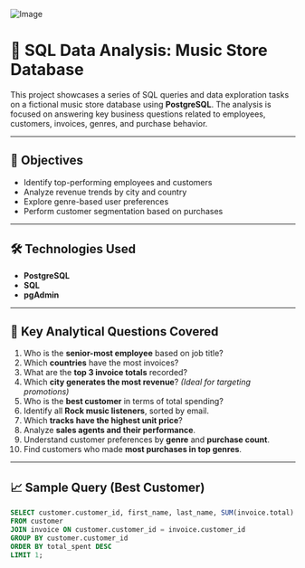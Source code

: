 ![Image](https://github.com/user-attachments/assets/328f95b5-2737-4778-8a60-9cd7d8c50010)

# 🎵 SQL Data Analysis: Music Store Database

This project showcases a series of SQL queries and data exploration tasks on a fictional music store database using **PostgreSQL**. The analysis is focused on answering key business questions related to employees, customers, invoices, genres, and purchase behavior.

---

## 🧾 Objectives

- Identify top-performing employees and customers
- Analyze revenue trends by city and country
- Explore genre-based user preferences
- Perform customer segmentation based on purchases

---

## 🛠️ Technologies Used

- **PostgreSQL**
- **SQL**
- **pgAdmin** 

---

## 📌 Key Analytical Questions Covered

1. Who is the **senior-most employee** based on job title?
2. Which **countries** have the most invoices?
3. What are the **top 3 invoice totals** recorded?
4. Which **city generates the most revenue**? *(Ideal for targeting promotions)*
5. Who is the **best customer** in terms of total spending?
6. Identify all **Rock music listeners**, sorted by email.
7. Which **tracks have the highest unit price**?
8. Analyze **sales agents and their performance**.
9. Understand customer preferences by **genre** and **purchase count**.
10. Find customers who made **most purchases in top genres**.

---

## 📈 Sample Query (Best Customer)

```sql
SELECT customer.customer_id, first_name, last_name, SUM(invoice.total) AS total_spent
FROM customer
JOIN invoice ON customer.customer_id = invoice.customer_id
GROUP BY customer.customer_id
ORDER BY total_spent DESC
LIMIT 1;
